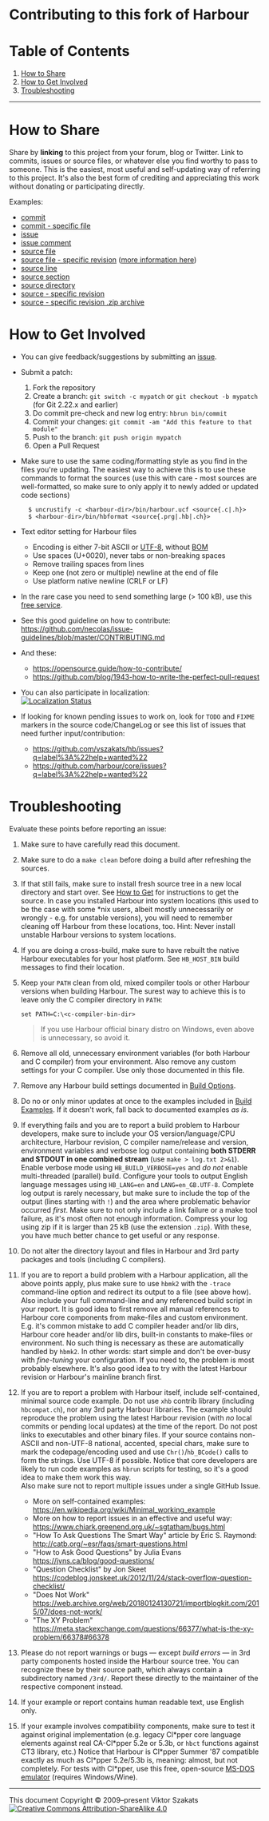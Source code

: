 # Contributing to this fork of Harbour

# Table of Contents

1. [How to Share](#how-to-share)
1. [How to Get Involved](#how-to-get-involved)
1. [Troubleshooting](#troubleshooting)

---

# How to Share

  Share by **linking** to this project from your forum, blog or Twitter. Link
  to commits, issues or source files, or whatever else you find worthy to pass
  to someone. This is the easiest, most useful and self-updating way of
  referring to this project. It's also the best form of crediting and
  appreciating this work without donating or participating directly.

  Examples:

  * [commit](https://github.com/vszakats/hb/commit/35ffdc113f348fbf10203757073bbee564e4339f)
  * [commit - specific file](https://github.com/vszakats/hb/commit/35ffdc113f348fbf10203757073bbee564e4339f#diff-2)
  * [issue](https://github.com/vszakats/hb/issues/18)
  * [issue comment](https://github.com/vszakats/hb/issues/22#issuecomment-47928889)
  * [source file](tests/hello.prg)
  * [source file - specific revision](https://github.com/vszakats/hb/blob/dd2c3b3e9c0e7db7f1c18be2a079dc92f983122e/tests/hello.prg) ([more information here](https://help.github.com/articles/getting-permanent-links-to-files))
  * [source line](https://github.com/vszakats/hb/blob/dd2c3b3e9c0e7db7f1c18be2a079dc92f983122e/tests/hello.prg#L5)
  * [source section](https://github.com/vszakats/hb/blob/90ce13098244b0e27fc4b8c7af5586f892a09337/src/rtl/chruni.c#L101-L112)
  * [source directory](contrib/hbcurl/)
  * [source - specific revision](https://github.com/vszakats/hb/tree/e46f2fdb75c493ff5b4c777f5a0963d2e7d6f65b)
  * [source - specific revision .zip archive](https://github.com/vszakats/hb/archive/e46f2fdb75c493ff5b4c777f5a0963d2e7d6f65b.zip)


# How to Get Involved

- You can give feedback/suggestions by submitting an [issue](https://github.com/vszakats/hb/issues/new).
- Submit a patch:
  1. Fork the repository
  2. Create a branch: `git switch -c mypatch`
     or `git checkout -b mypatch` (for Git 2.22.x and earlier)
  3. Do commit pre-check and new log entry: `hbrun bin/commit`
  4. Commit your changes: `git commit -am "Add this feature to that module"`
  5. Push to the branch: `git push origin mypatch`
  6. Open a Pull Request
- Make sure to use the same coding/formatting style as you find in the files
  you're updating. The easiest way to achieve this is to use these commands
  to format the sources (use this with care - most sources are well-formatted,
  so make sure to only apply it to newly added or updated code sections)

        $ uncrustify -c <harbour-dir>/bin/harbour.ucf <source{.c|.h}>
        $ <harbour-dir>/bin/hbformat <source{.prg|.hb|.ch}>

- Text editor setting for Harbour files
  - Encoding is either 7-bit ASCII or [UTF-8](https://utf8everywhere.org/),
    without [BOM](https://en.wikipedia.org/wiki/Byte_order_mark)
  - Use spaces (U+0020), never tabs or non-breaking spaces
  - Remove trailing spaces from lines
  - Keep one (not zero or multiple) newline at the end of file
  - Use platform native newline (CRLF or LF)
- In the rare case you need to send something large (> 100 kB), use this
  [free service](https://transfer.sh/).
- See this good guideline on how to contribute:
  <https://github.com/necolas/issue-guidelines/blob/master/CONTRIBUTING.md>
- And these:
  - <https://opensource.guide/how-to-contribute/>
  - <https://github.com/blog/1943-how-to-write-the-perfect-pull-request>
- You can also participate in localization:<br>
  [![Localization Status](https://chart.googleapis.com/chart?chxt=y%2Cr&chd=e%3A....8J4T4T4To8UeP.AAAAAAAAAA&chco=84CCFF%2CBFE4FF%2CF4F6FB&chbh=9&chs=350x196&cht=bhs&chxl=0%3A%7CSerbian+%28Latin%29%7CLithuanian%7CChinese+%28China%29+%28GB2312%29%7CIndonesian%7CRussian%7CHungarian%7CFrench%7CItalian%7CSpanish+%28Latin+America%29%7CSpanish%7CGalician%7CGreek%7CPortuguese+%28Brazil%29%7CEnglish%7C1%3A%7C0%25%7C0%25%7C0%25%7C0%25%7C0%25%7C25%25%7C32%25%7C64%25%7C88%25%7C88%25%7C88%25%7C94%25%7C100%25%7C100%25%7C)](https://www.transifex.com/harbour/harbour/)
- If looking for known pending issues to work on, look for `TODO` and `FIXME`
  markers in the source code/ChangeLog or see this list of issues that need
  further input/contribution:
     * https://github.com/vszakats/hb/issues?q=label%3A%22help+wanted%22
     * https://github.com/harbour/core/issues?q=label%3A%22help+wanted%22


# Troubleshooting

Evaluate these points before reporting an issue:

1.  <a name="trbl-1"></a> Make sure to have carefully read this document.
2.  <a name="trbl-2"></a> Make sure to do a `make clean` before doing
    a build after refreshing the sources.
3.  <a name="trbl-3"></a> If that still fails, make sure to install fresh
    source tree in a new local directory and start over. See
    [How to Get](../README.md#how-to-get) for instructions to get the source.
    In case you installed Harbour into system locations (this used to be the
    case with some \*nix users, albeit mostly unnecessarily or wrongly - e.g.
    for unstable versions), you will need to remember cleaning off Harbour
    from these locations, too.
    Hint: Never install unstable Harbour versions to system locations.
4.  <a name="trbl-4"></a> If you are doing a cross-build, make sure to have
    rebuilt the native Harbour executables for your host platform.
    See `HB_HOST_BIN` build messages to find their location.
5.  <a name="trbl-5"></a> Keep your `PATH` clean from old, mixed compiler
    tools or other Harbour versions when building Harbour. The surest way
    to achieve this is to leave only the C compiler directory in `PATH`:

        set PATH=C:\<c-compiler-bin-dir>

    > If you use Harbour official binary distro on Windows, even above is
    > unnecessary, so avoid it.
6.  <a name="trbl-6"></a> Remove all old, unnecessary environment variables
    (for both Harbour and C compiler) from your environment. Also remove
    any custom settings for your C compiler.
    Use only those documented in this file.
7.  <a name="trbl-7"></a> Remove any Harbour build settings documented in
    [Build Options](../README.md#build-options).
8.  <a name="trbl-8"></a> Do no or only minor updates at once to the examples
    included in [Build Examples](../README.md#build-examples).
    If it doesn't work, fall back to documented examples _as is_.
9.  <a name="trbl-9"></a> If everything fails and you are to report a build
    problem to Harbour developers, make sure to include your OS
    version/language/CPU architecture, Harbour revision, C compiler
    name/release and version, environment variables and verbose log output
    containing **both STDERR and STDOUT in one combined stream**
    (use `make > log.txt 2>&1`). Enable verbose mode using
    `HB_BUILD_VERBOSE=yes` and _do not_ enable multi-threaded (parallel) build.
    Configure your tools to output English language messages using `HB_LANG=en`
    and `LANG=en_GB.UTF-8`.
    Complete log output is rarely necessary, but make sure to include the top
    of the output (lines starting with `!`) and the area where problematic
    behavior occurred _first_. Make sure to not only include a link failure or
    a make tool failure, as it's most often not enough information. Compress
    your log using zip if it is larger than 25 kB (use the extension `.zip`).
    With these, you have much better chance to get useful or any response.
10. <a name="trbl-10"></a> Do not alter the directory layout and files in
    Harbour and 3rd party packages and tools (including C compilers).
11. <a name="trbl-11"></a> If you are to report a build problem with
    a Harbour application, all the above points apply, plus make sure
    to use `hbmk2` with the `-trace` command-line option and redirect its
    output to a file (see above how). Also include your full command-line
    and any referenced build script in your report.
    It is good idea to first remove all manual references to Harbour
    core components from make-files and custom environment. E.g. it's
    common mistake to add C compiler header and/or lib dirs, Harbour core
    header and/or lib dirs, built-in constants to make-files or environment.
    No such thing is necessary as these are automatically handled by `hbmk2`.
    In other words: start simple and don't be over-busy with *fine-tuning*
    your configuration. If you need to, the problem is most probably
    elsewhere. It's also good idea to try with the latest Harbour revision or
    Harbour's mainline branch first.
12. <a name="trbl-12"></a> If you are to report a problem with Harbour itself,
    include self-contained, minimal source code example. Do not use `xhb`
    contrib library (including `hbcompat.ch`), nor any 3rd party Harbour
    libraries.
    The example should reproduce the problem using the latest Harbour revision
    (with _no_ local commits or pending local updates) at the time of the
    report. Do not post links to executables and other binary files. If
    your source contains non-ASCII and non-UTF-8 national, accented, special
    chars, make sure to mark the codepage/encoding used and use
    `Chr()`/`hb_BCode()` calls to form the strings. Use UTF-8 if possible.
    Notice that core developers are likely to run code examples as `hbrun`
    scripts for testing, so it's a good idea to make them work this way.<br>
    Also make sure not to report multiple issues under a single
    GitHub Issue.<br>
    * More on self-contained examples:
      <https://en.wikipedia.org/wiki/Minimal_working_example>
    * More on how to report issues in an effective and useful way:
      <https://www.chiark.greenend.org.uk/~sgtatham/bugs.html>
    * "How To Ask Questions The Smart Way" article by Eric S. Raymond:
      <http://catb.org/~esr/faqs/smart-questions.html>
    * "How to Ask Good Questions" by Julia Evans
      <https://jvns.ca/blog/good-questions/>
    * "Question Checklist" by Jon Skeet
      <https://codeblog.jonskeet.uk/2012/11/24/stack-overflow-question-checklist/>
    * "Does Not Work"
      <https://web.archive.org/web/20180124130721/importblogkit.com/2015/07/does-not-work/>
    * "The XY Problem"
      <https://meta.stackexchange.com/questions/66377/what-is-the-xy-problem/66378#66378>
13. <a name="trbl-13"></a> Please do not report warnings or bugs &mdash; except
    _build errors_ &mdash; in 3rd party components hosted inside the Harbour
    source tree. You can recognize these by their source path, which always
    contain a subdirectory named `/3rd/`. Report these directly to the
    maintainer of the respective component instead.
14. <a name="trbl-14"></a> If your example or report contains human readable
    text, use English only.
15. <a name="trbl-15"></a> If your example involves compatibility components,
    make sure to test it against original implementation (e.g. legacy Cl\*pper
    core language elements against real CA-Cl\*pper 5.2e or 5.3b, or `hbct`
    functions against CT3 library, etc.)
    Notice that Harbour is Cl\*pper Summer '87 compatible exactly as
    much as Cl\*pper 5.2e/5.3b is, meaning: almost, but not completely.
    For tests with Cl\*pper, use this free, open-source
    [MS-DOS emulator](https://www.vdos.info/) (requires Windows/Wine).


---
This document Copyright &copy;&nbsp;2009&ndash;present Viktor Szakats<br>
[![Creative Commons Attribution-ShareAlike 4.0](https://vsz.me/assets/img/cc-by-sa.svg)](https://creativecommons.org/licenses/by-sa/4.0/)
